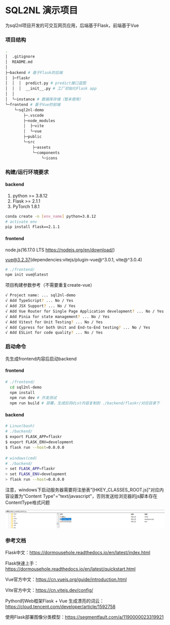 # SQL2NL 演示项目

为sql2nl项目开发的可交互网页应用，后端基于Flask，前端基于Vue

### 项目结构

```bash
.
│  .gitignore
│  README.md
│
├─backend # 基于Flask的后端
│  ├─flaskr
│  │  │  predict.py # predict接口蓝图
│  │  │  __init__.py # 工厂初始化Flask app
│  │
│  └─instance # 数据库存储（暂未使用）
└─frontend # 基于Vue的前端
    └─sql2nl-demo
        ├─.vscode
        ├─node_modules
        │  ├─vite
        │  └─vue
        ├─public
        └─src
            ├─assets
            └─components
                └─icons
```



### 构建/运行环境要求

#### backend

1. python >= 3.8.12
2. Flask >= 2.1.1
3. PyTorch 1.8.1

```bash
conda create -n [env_name] python=3.8.12
# activate env
pip install Flask==2.1.1
```

#### frontend

node.js(16.17.0 LTS https://nodejs.org/en/download/)

vue@3.2.37(dependencies:vitejs/plugin-vue@^3.0.1, vite@^3.0.4)

```bash
# ./frontend/
npm init vue@latest
```

项目构建参数参考（不需要重复create-vue）

```bash
√ Project name: ... sql2nl-demo
√ Add TypeScript? ... No / Yes
√ Add JSX Support? ... No / Yes
√ Add Vue Router for Single Page Application development? ... No / Yes
√ Add Pinia for state management? ... No / Yes
√ Add Vitest for Unit Testing? ... No / Yes
√ Add Cypress for both Unit and End-to-End testing? ... No / Yes
√ Add ESLint for code quality? ... No / Yes
```



### 启动命令

先生成frontend内容后启动backend

#### frontend

```bash
# ./frontend/
  cd sql2nl-demo
  npm install
  npm run dev # 开发测试
  npm run build # 部署，生成后将dist内容复制到 ./backend/flaskr/对应目录下
```



#### backend

```bash
# Linux(bash)
# ./backend/
$ export FLASK_APP=flaskr
$ export FLASK_ENV=development
$ flask run --host=0.0.0.0

# windows(cmd)
# ./backend/
> set FLASK_APP=flaskr
> set FLASK_ENV=development
> flask run --host=0.0.0.0
```

注意，windows下启动服务器需要将注册表"[HKEY_CLASSES_ROOT\.js]"对应内容设置为"Content Type"="text/javascript"，否则发送给浏览器的js脚本存在ContentType格式问题

![Snipaste_2022-08-22_17-54-12](README/Snipaste_2022-08-22_17-54-12.png)



### 参考文档

Flask中文：https://dormousehole.readthedocs.io/en/latest/index.html

Flask快速上手：https://dormousehole.readthedocs.io/en/latest/quickstart.html

Vue官方中文：https://cn.vuejs.org/guide/introduction.html

Vite官方中文：https://cn.vitejs.dev/config/

Python的Web框架Flask + Vue 生成漂亮的词云：https://cloud.tencent.com/developer/article/1592758

使用Flask部署图像分类模型：https://segmentfault.com/a/1190000023319921